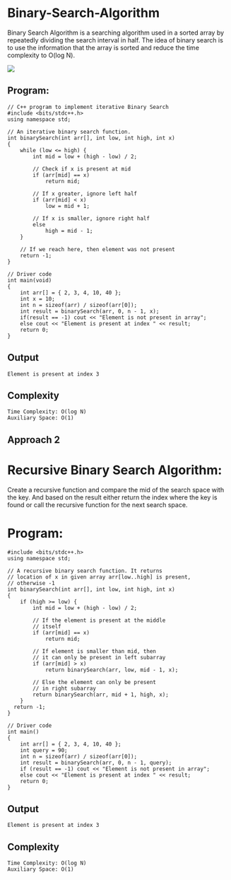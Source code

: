 # Binary-Search-Algorithm
<p>
Binary Search Algorithm is a searching algorithm used in a sorted array by repeatedly dividing the search interval in half. The idea of binary search is to use the information that the array is sorted and reduce the time complexity to O(log N). 

</p>
<img src="https://media.geeksforgeeks.org/wp-content/uploads/20240506155201/binnary-search-.webp">

## Program:

```
// C++ program to implement iterative Binary Search
#include <bits/stdc++.h>
using namespace std;

// An iterative binary search function.
int binarySearch(int arr[], int low, int high, int x)
{
    while (low <= high) {
        int mid = low + (high - low) / 2;

        // Check if x is present at mid
        if (arr[mid] == x)
            return mid;

        // If x greater, ignore left half
        if (arr[mid] < x)
            low = mid + 1;

        // If x is smaller, ignore right half
        else
            high = mid - 1;
    }

    // If we reach here, then element was not present
    return -1;
}

// Driver code
int main(void)
{
    int arr[] = { 2, 3, 4, 10, 40 };
    int x = 10;
    int n = sizeof(arr) / sizeof(arr[0]);
    int result = binarySearch(arr, 0, n - 1, x);
    if(result == -1) cout << "Element is not present in array";
    else cout << "Element is present at index " << result;
    return 0;
}

```

## Output

```
Element is present at index 3

```

## Complexity

```
Time Complexity: O(log N)
Auxiliary Space: O(1)
```

## Approach 2
# Recursive Binary Search Algorithm:
<p>Create a recursive function and compare the mid of the search space with the key. And based on the result either return the index where the key is found or call the recursive function for the next search space.
</p>


# Program:

```
#include <bits/stdc++.h>
using namespace std;

// A recursive binary search function. It returns
// location of x in given array arr[low..high] is present,
// otherwise -1
int binarySearch(int arr[], int low, int high, int x)
{
    if (high >= low) {
        int mid = low + (high - low) / 2;

        // If the element is present at the middle
        // itself
        if (arr[mid] == x)
            return mid;

        // If element is smaller than mid, then
        // it can only be present in left subarray
        if (arr[mid] > x)
            return binarySearch(arr, low, mid - 1, x);

        // Else the element can only be present
        // in right subarray
        return binarySearch(arr, mid + 1, high, x);
    }
  return -1;
}

// Driver code
int main()
{
    int arr[] = { 2, 3, 4, 10, 40 };
    int query = 90;
    int n = sizeof(arr) / sizeof(arr[0]);
    int result = binarySearch(arr, 0, n - 1, query);
    if (result == -1) cout << "Element is not present in array";
    else cout << "Element is present at index " << result;
    return 0;
}

```

## Output

```
Element is present at index 3

```

## Complexity

```
Time Complexity: O(log N)
Auxiliary Space: O(1)
```